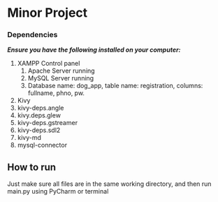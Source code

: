 # Minor Project

### Dependencies
__*Ensure you have the following installed on your computer:*__
1. XAMPP Control panel
    1. Apache Server running
    2. MySQL Server running
    3. Database name: dog_app, table name: registration, columns: fullname, phno, pw.
2. Kivy
3. kivy-deps.angle
4. kivy.deps.glew
5. kivy-deps.gstreamer
6. kivy-deps.sdl2
7. kivy-md
8. mysql-connector

## How to run
Just make sure all files are in the same working directory, and then run main.py using PyCharm or terminal

